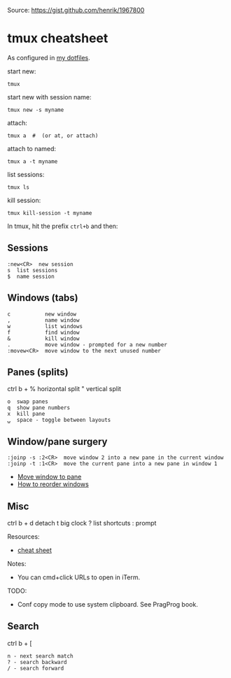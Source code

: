 Source: https://gist.github.com/henrik/1967800

# tmux cheatsheet

As configured in [my dotfiles](https://github.com/henrik/dotfiles/blob/master/tmux.conf).

start new:

    tmux

start new with session name:

    tmux new -s myname

attach:

    tmux a  #  (or at, or attach)

attach to named:

    tmux a -t myname

list sessions:

    tmux ls

kill session:

    tmux kill-session -t myname

In tmux, hit the prefix `ctrl+b` and then:

## Sessions

    :new<CR>  new session
    s  list sessions
    $  name session

## Windows (tabs)

    c           new window
    ,           name window
    w           list windows
    f           find window
    &           kill window
    .           move window - prompted for a new number
    :movew<CR>  move window to the next unused number

## Panes (splits)

ctrl b +
% horizontal split
" vertical split

    o  swap panes
    q  show pane numbers
    x  kill pane
    ⍽  space - toggle between layouts

## Window/pane surgery

    :joinp -s :2<CR>  move window 2 into a new pane in the current window
    :joinp -t :1<CR>  move the current pane into a new pane in window 1

- [Move window to pane](http://unix.stackexchange.com/questions/14300/tmux-move-window-to-pane)
- [How to reorder windows](http://superuser.com/questions/343572/tmux-how-do-i-reorder-my-windows)

## Misc

ctrl b +
d detach
t big clock
? list shortcuts
: prompt

Resources:

- [cheat sheet](http://cheat.errtheblog.com/s/tmux/)

Notes:

- You can cmd+click URLs to open in iTerm.

TODO:

- Conf copy mode to use system clipboard. See PragProg book.

## Search

ctrl b + [

```
n - next search match
? - search backward
/ - search forward
```
